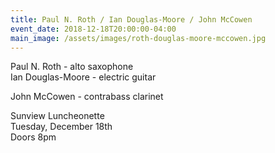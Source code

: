 ```yaml
---
title: Paul N. Roth / Ian Douglas-Moore / John McCowen
event_date: 2018-12-18T20:00:00-04:00
main_image: /assets/images/roth-douglas-moore-mccowen.jpg
---
```


Paul N. Roth - alto saxophone<br>
Ian Douglas-Moore - electric guitar

John McCowen - contrabass clarinet

Sunview Luncheonette<br>
Tuesday, December 18th<br>
Doors 8pm
